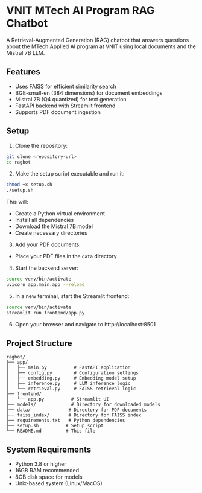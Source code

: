 # VNIT MTech AI Program RAG Chatbot

A Retrieval-Augmented Generation (RAG) chatbot that answers questions about the MTech Applied AI program at VNIT using local documents and the Mistral 7B LLM.

## Features

- Uses FAISS for efficient similarity search
- BGE-small-en (384 dimensions) for document embeddings
- Mistral 7B (Q4 quantized) for text generation
- FastAPI backend with Streamlit frontend
- Supports PDF document ingestion

## Setup

1. Clone the repository:
```bash
git clone <repository-url>
cd ragbot
```

2. Make the setup script executable and run it:
```bash
chmod +x setup.sh
./setup.sh
```

This will:
- Create a Python virtual environment
- Install all dependencies
- Download the Mistral 7B model
- Create necessary directories

3. Add your PDF documents:
- Place your PDF files in the `data` directory

4. Start the backend server:
```bash
source venv/bin/activate
uvicorn app.main:app --reload
```

5. In a new terminal, start the Streamlit frontend:
```bash
source venv/bin/activate
streamlit run frontend/app.py
```

6. Open your browser and navigate to http://localhost:8501

## Project Structure

```
ragbot/
├── app/
│   ├── main.py          # FastAPI application
│   ├── config.py        # Configuration settings
│   ├── embedding.py     # Embedding model setup
│   ├── inference.py     # LLM inference logic
│   └── retrieval.py     # FAISS retrieval logic
├── frontend/
│   └── app.py          # Streamlit UI
├── models/             # Directory for downloaded models
├── data/              # Directory for PDF documents
├── faiss_index/       # Directory for FAISS index
├── requirements.txt   # Python dependencies
├── setup.sh          # Setup script
└── README.md         # This file
```

## System Requirements

- Python 3.8 or higher
- 16GB RAM recommended
- 8GB disk space for models
- Unix-based system (Linux/MacOS) 
